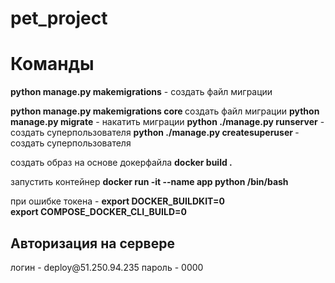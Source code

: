 # pet_project
<h1>Команды</h1>
<b>python manage.py makemigrations</b> - создать файл миграции

<b>python manage.py makemigrations core </b> создать файл миграции
<b>python manage.py migrate</b> - накатить миграции
<b>python ./manage.py runserver</b> - создать суперпользователя
<b>python ./manage.py createsuperuser </b>- создать суперпользователя

создать образ на основе докерфайла <b>docker build . </b>

запустить контейнер <b>docker run -it --name app python  /bin/bash </b>

при ошибке токена -  <b>export DOCKER_BUILDKIT=0</b>  
<b>export COMPOSE_DOCKER_CLI_BUILD=0</b>
<h2>Авторизация на сервере</h2>
логин - deploy@51.250.94.235
пароль - 0000
